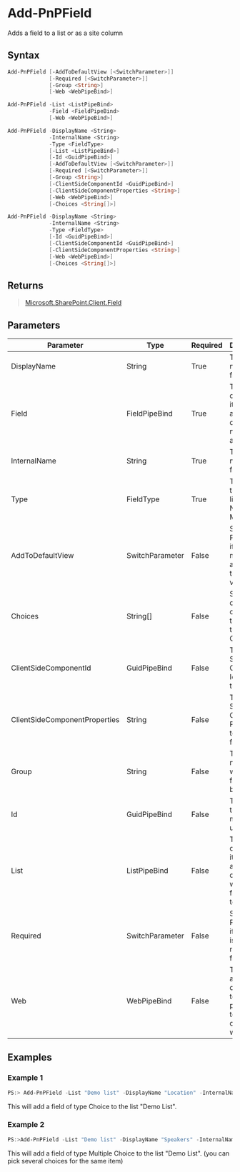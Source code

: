 # Add-PnPField
Adds a field to a list or as a site column
## Syntax
```powershell
Add-PnPField [-AddToDefaultView [<SwitchParameter>]]
             [-Required [<SwitchParameter>]]
             [-Group <String>]
             [-Web <WebPipeBind>]
```


```powershell
Add-PnPField -List <ListPipeBind>
             -Field <FieldPipeBind>
             [-Web <WebPipeBind>]
```


```powershell
Add-PnPField -DisplayName <String>
             -InternalName <String>
             -Type <FieldType>
             [-List <ListPipeBind>]
             [-Id <GuidPipeBind>]
             [-AddToDefaultView [<SwitchParameter>]]
             [-Required [<SwitchParameter>]]
             [-Group <String>]
             [-ClientSideComponentId <GuidPipeBind>]
             [-ClientSideComponentProperties <String>]
             [-Web <WebPipeBind>]
             [-Choices <String[]>]
```


```powershell
Add-PnPField -DisplayName <String>
             -InternalName <String>
             -Type <FieldType>
             [-Id <GuidPipeBind>]
             [-ClientSideComponentId <GuidPipeBind>]
             [-ClientSideComponentProperties <String>]
             [-Web <WebPipeBind>]
             [-Choices <String[]>]
```


## Returns
>[Microsoft.SharePoint.Client.Field](https://msdn.microsoft.com/en-us/library/microsoft.sharepoint.client.field.aspx)

## Parameters
Parameter|Type|Required|Description
---------|----|--------|-----------
|DisplayName|String|True|The display name of the field|
|Field|FieldPipeBind|True|The name of the field, its ID or an actual field object that needs to be added|
|InternalName|String|True|The internal name of the field|
|Type|FieldType|True|The type of the field like Choice, Note, MultiChoice|
|AddToDefaultView|SwitchParameter|False|Switch Parameter if this field must be added to the default view|
|Choices|String[]|False|Specify choices, only valid if the field type is Choice|
|ClientSideComponentId|GuidPipeBind|False|The Client Side Component Id to set to the field|
|ClientSideComponentProperties|String|False|The Client Side Component Properties to set to the field|
|Group|String|False|The group name to where this field belongs to|
|Id|GuidPipeBind|False|The ID of the field, must be unique|
|List|ListPipeBind|False|The name of the list, its ID or an actual list object where this field needs to be added|
|Required|SwitchParameter|False|Switch Parameter if the field is a required field|
|Web|WebPipeBind|False|The web to apply the command to. Omit this parameter to use the current web.|
## Examples

### Example 1
```powershell
PS:> Add-PnPField -List "Demo list" -DisplayName "Location" -InternalName "SPSLocation" -Type Choice -Group "Demo Group" -AddToDefaultView -Choices "Stockholm","Helsinki","Oslo"
```
This will add a field of type Choice to the list "Demo List".

### Example 2
```powershell
PS:>Add-PnPField -List "Demo list" -DisplayName "Speakers" -InternalName "SPSSpeakers" -Type MultiChoice -Group "Demo Group" -AddToDefaultView -Choices "Obiwan Kenobi","Darth Vader", "Anakin Skywalker"
```
This will add a field of type Multiple Choice to the list "Demo List". (you can pick several choices for the same item)
